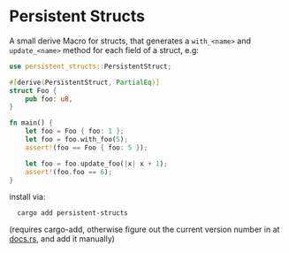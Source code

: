 # Persistent Structs 

A small derive Macro for structs, that generates a `with_<name>` and `update_<name>`
method for each field of a struct, e.g:

```rust
use persistent_structs::PersistentStruct;

#[derive(PersistentStruct, PartialEq)]
struct Foo {
    pub foo: u8,
}

fn main() {
    let foo = Foo { foo: 1 };
    let foo = foo.with_foo(5);
    assert!(foo == Foo { foo: 5 });

    let foo = foo.update_foo(|x| x + 1);
    assert!(foo.foo == 6);
}
```

install via:

```
  cargo add persistent-structs
```

(requires cargo-add, otherwise figure out the current version number in at 
[docs.rs](https://docs.rs/persistent-structs), and add it manually)
